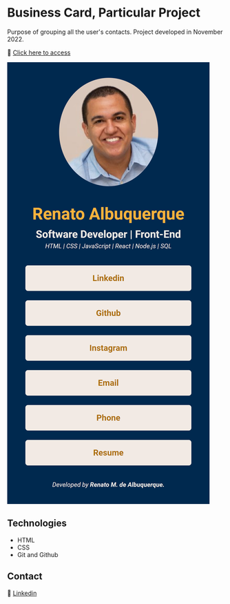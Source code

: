 # Business Card, Particular Project

Purpose of grouping all the user's contacts. Project developed in November 2022.

🔗 [Click here to access](https://renato-albuquerque.github.io/rma-contacts/index.html)

![screenshot](images/screenshot.png)

## Technologies

- HTML
- CSS
- Git and Github

## Contact

🔗 [Linkedin](https://www.linkedin.com/in/renato-malbuquerque/)